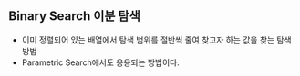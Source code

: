 ## Binary Search 이분 탐색
+ 이미 정렬되어 있는 배열에서 탐색 범위를 절반씩 줄여 찾고자 하는 값을 찾는 탐색 방법
+ Parametric Search에서도 응용되는 방법이다.